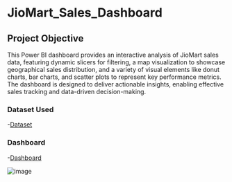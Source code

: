 # JioMart_Sales_Dashboard
## Project Objective
This Power BI dashboard provides an interactive analysis of JioMart sales data, featuring dynamic slicers for filtering, a map visualization to showcase geographical sales distribution, and a variety of visual elements like donut charts, bar charts, and scatter plots to represent key performance metrics. The dashboard is designed to deliver actionable insights, enabling effective sales tracking and data-driven decision-making.


### Dataset Used
-<a href = "https://github.com/Snehavyas/JioMart_Sales_Dashboard/blob/main/JioMart_Sales_Dataset.csv">Dataset </a>

### Dashboard

-<a href = "https://github.com/Snehavyas/JioMart_Sales_Dashboard/blob/main/Jio%20Mart%20Sales%20dashboard.pdf">Dashboard </a>


![image](https://github.com/user-attachments/assets/b1958c2e-28e0-48ea-8f02-c4c242b0b2b2)


